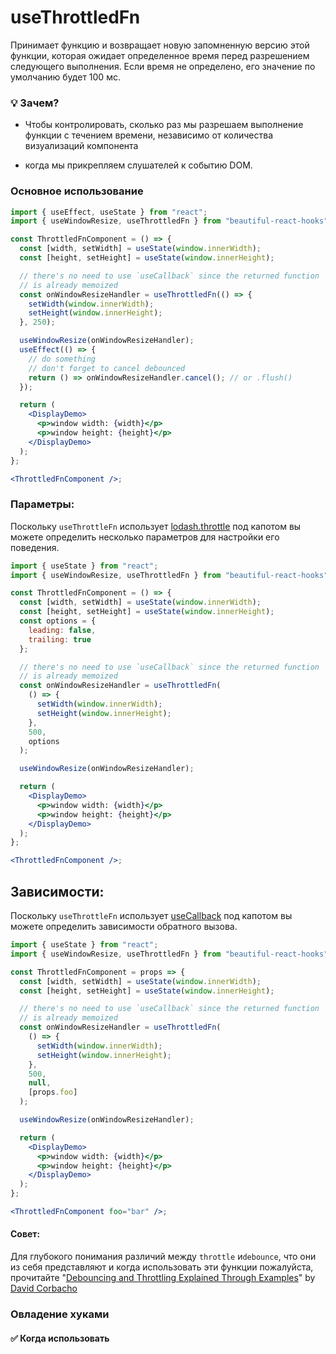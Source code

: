 # useThrottledFn

Принимает функцию и возвращает новую запомненную версию этой функции, которая ожидает определенное время
перед разрешением следующего выполнения.
Если время не определено, его значение по умолчанию будет 100 мс.

### 💡 Зачем?

- Чтобы контролировать, сколько раз мы разрешаем выполнение функции с течением времени, независимо от количества визуализаций компонента

- когда мы прикрепляем слушателей к событию DOM.

### Основное использование

```jsx harmony
import { useEffect, useState } from "react";
import { useWindowResize, useThrottledFn } from "beautiful-react-hooks";

const ThrottledFnComponent = () => {
  const [width, setWidth] = useState(window.innerWidth);
  const [height, setHeight] = useState(window.innerHeight);

  // there's no need to use `useCallback` since the returned function
  // is already memoized
  const onWindowResizeHandler = useThrottledFn(() => {
    setWidth(window.innerWidth);
    setHeight(window.innerHeight);
  }, 250);

  useWindowResize(onWindowResizeHandler);
  useEffect(() => {
    // do something
    // don't forget to cancel debounced
    return () => onWindowResizeHandler.cancel(); // or .flush()
  });

  return (
    <DisplayDemo>
      <p>window width: {width}</p>
      <p>window height: {height}</p>
    </DisplayDemo>
  );
};

<ThrottledFnComponent />;
```

### Параметры:

Поскольку `useThrottleFn` использует [lodash.throttle](https://www.npmjs.com/package/lodash.throttle)
под капотом вы можете определить несколько параметров для настройки его поведения.

```jsx harmony
import { useState } from "react";
import { useWindowResize, useThrottledFn } from "beautiful-react-hooks";

const ThrottledFnComponent = () => {
  const [width, setWidth] = useState(window.innerWidth);
  const [height, setHeight] = useState(window.innerHeight);
  const options = {
    leading: false,
    trailing: true
  };

  // there's no need to use `useCallback` since the returned function
  // is already memoized
  const onWindowResizeHandler = useThrottledFn(
    () => {
      setWidth(window.innerWidth);
      setHeight(window.innerHeight);
    },
    500,
    options
  );

  useWindowResize(onWindowResizeHandler);

  return (
    <DisplayDemo>
      <p>window width: {width}</p>
      <p>window height: {height}</p>
    </DisplayDemo>
  );
};

<ThrottledFnComponent />;
```

## Зависимости:

Поскольку `useThrottleFn` использует [useCallback](https://reactjs.org/docs/hooks-reference.html#usecallback)
под капотом вы можете определить зависимости обратного вызова.

```jsx harmony
import { useState } from "react";
import { useWindowResize, useThrottledFn } from "beautiful-react-hooks";

const ThrottledFnComponent = props => {
  const [width, setWidth] = useState(window.innerWidth);
  const [height, setHeight] = useState(window.innerHeight);

  // there's no need to use `useCallback` since the returned function
  // is already memoized
  const onWindowResizeHandler = useThrottledFn(
    () => {
      setWidth(window.innerWidth);
      setHeight(window.innerHeight);
    },
    500,
    null,
    [props.foo]
  );

  useWindowResize(onWindowResizeHandler);

  return (
    <DisplayDemo>
      <p>window width: {width}</p>
      <p>window height: {height}</p>
    </DisplayDemo>
  );
};

<ThrottledFnComponent foo="bar" />;
```

#### Совет:

Для глубокого понимания различий между `throttle` и`debounce`, что они из себя представляют и когда использовать эти функции
пожалуйста, прочитайте "[Debouncing and Throttling Explained Through Examples](https://css-tricks.com/debouncing-throttling-explained-examples/)"
by [David Corbacho](https://twitter.com/dcorbacho)

### Овладение хуками

#### ✅ Когда использовать
